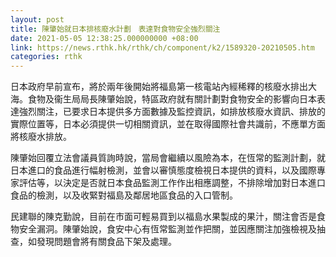```yaml
---
layout: post
title: 陳肇始就日本排核廢水計劃　表達對食物安全強烈關注
date: 2021-05-05 12:38:25.000000000 +08:00
link: https://news.rthk.hk/rthk/ch/component/k2/1589320-20210505.htm
categories: rthk
---
```


日本政府早前宣布，將於兩年後開始將福島第一核電站內經稀釋的核廢水排出大海。食物及衞生局局長陳肇始說，特區政府就有關計劃對食物安全的影響向日本表達強烈關注，已要求日本提供多方面數據及監控資訊，如排放核廢水資訊、排放的實際位置等，日本必須提供一切相關資訊，並在取得國際社會共識前，不應單方面將核廢水排放。

陳肇始回覆立法會議員質詢時說，當局會繼續以風險為本，在恆常的監測計劃，就日本進口的食品進行幅射檢測，並會以審慎態度檢視日本提供的資料，以及國際專家評估等，以決定是否就日本食品監測工作作出相應調整，不排除增加對日本進口食品的檢測，以及收緊對福島及鄰居地區食品的入口管制。

民建聯的陳克勤說，目前在市面可輕易買到以福島水果製成的果汁，關注會否是食物安全漏洞。陳肇始說，食安中心有恆常監測並作把關，並因應關注加強檢視及抽查，如發現問題會將有關食品下架及處理。
